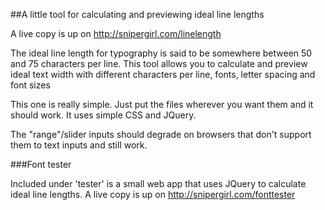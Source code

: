 ##A little tool for calculating and previewing ideal line lengths

A live copy is up on http://snipergirl.com/linelength

The ideal line length for typography is said to be somewhere between 50 and 75 characters per line. This tool allows you to calculate and preview ideal text width with different characters per line, fonts, letter spacing and font sizes

This one is really simple. Just put the files wherever you want them and it should work. It uses simple CSS and JQuery.

The "range"/slider inputs should degrade on browsers that don't support them to text inputs and still work.

###Font tester

Included under 'tester' is a small web app that uses JQuery to calculate ideal line lengths. A live copy is up on http://snipergirl.com/fonttester
